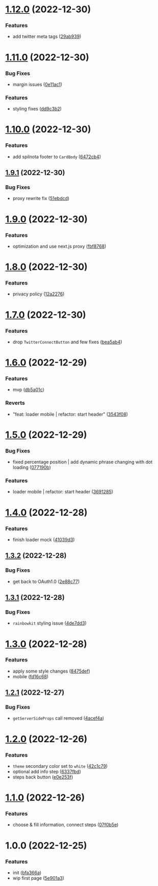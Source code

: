 # [1.12.0](https://github.com/spilnota-xyz/eve-frontend/compare/v1.11.0...v1.12.0) (2022-12-30)


### Features

* add twitter meta tags ([29ab939](https://github.com/spilnota-xyz/eve-frontend/commit/29ab9393bd944b961aae79ffd2f637d0ac7933ab))

# [1.11.0](https://github.com/spilnota-xyz/eve-frontend/compare/v1.10.0...v1.11.0) (2022-12-30)


### Bug Fixes

* margin issues ([0e11ac1](https://github.com/spilnota-xyz/eve-frontend/commit/0e11ac116f9aa420eede5b2ab9fd001d2dceba01))


### Features

* styling fixes ([dd9c3b2](https://github.com/spilnota-xyz/eve-frontend/commit/dd9c3b2bbe0653f000ae184db50ed87f18b0a7f7))

# [1.10.0](https://github.com/spilnota-xyz/eve-frontend/compare/v1.9.1...v1.10.0) (2022-12-30)


### Features

* add spilnota footer to `CardBody` ([6472cb4](https://github.com/spilnota-xyz/eve-frontend/commit/6472cb49a9abe8cbd87763e8c2f273c664b7a6f9))

## [1.9.1](https://github.com/spilnota-xyz/eve-frontend/compare/v1.9.0...v1.9.1) (2022-12-30)


### Bug Fixes

* proxy rewrite fix ([51ebdcd](https://github.com/spilnota-xyz/eve-frontend/commit/51ebdcd4be80ffdeaa13157dc23d2eb8cc9bcb94))

# [1.9.0](https://github.com/spilnota-xyz/eve-frontend/compare/v1.8.0...v1.9.0) (2022-12-30)


### Features

* optimization and use next.js proxy ([fbf8768](https://github.com/spilnota-xyz/eve-frontend/commit/fbf87684b87d88d2407861371b51cf761382ad78))

# [1.8.0](https://github.com/spilnota-xyz/eve-frontend/compare/v1.7.0...v1.8.0) (2022-12-30)


### Features

* privacy policy ([12a2276](https://github.com/spilnota-xyz/eve-frontend/commit/12a2276346267980fb271e3be1586b35c1f8a8a7))

# [1.7.0](https://github.com/spilnota-xyz/eve-frontend/compare/v1.6.0...v1.7.0) (2022-12-30)


### Features

* drop `TwitterConnectButton` and few fixes ([bea5ab4](https://github.com/spilnota-xyz/eve-frontend/commit/bea5ab46002f4cbecdb1fc3e65fbfbcaea24f5d2))

# [1.6.0](https://github.com/spilnota-xyz/eve-frontend/compare/v1.5.0...v1.6.0) (2022-12-29)


### Features

* mvp ([db5a01c](https://github.com/spilnota-xyz/eve-frontend/commit/db5a01c849c7d6ce03d20156b9a7f38fea94846b))


### Reverts

* "feat: loader mobile | refactor: start header" ([3543f08](https://github.com/spilnota-xyz/eve-frontend/commit/3543f08111f81289aa393b08f42ad3f04cc5d0b1))

# [1.5.0](https://github.com/spilnota-xyz/eve-frontend/compare/v1.4.0...v1.5.0) (2022-12-29)


### Bug Fixes

* fixed percentage position | add dynamic phrase changing with dot loading ([077190b](https://github.com/spilnota-xyz/eve-frontend/commit/077190bf0c3bb7113b7eb5b82c2c578c41bf1091))


### Features

* loader mobile | refactor: start header ([3691285](https://github.com/spilnota-xyz/eve-frontend/commit/3691285a8d4fe4346de4a2ec7ab51550bf1f585b))

# [1.4.0](https://github.com/spilnota-xyz/eve-frontend/compare/v1.3.2...v1.4.0) (2022-12-28)


### Features

* finish loader mock ([41039d3](https://github.com/spilnota-xyz/eve-frontend/commit/41039d33b597479090394df7d573a605af07de2a))

## [1.3.2](https://github.com/spilnota-xyz/eve-frontend/compare/v1.3.1...v1.3.2) (2022-12-28)


### Bug Fixes

* get back to OAuth1.0 ([2e88c77](https://github.com/spilnota-xyz/eve-frontend/commit/2e88c77e0445bdc90128654086ba887c56c0b75a))

## [1.3.1](https://github.com/spilnota-xyz/eve-frontend/compare/v1.3.0...v1.3.1) (2022-12-28)


### Bug Fixes

* `rainbowkit` styling issue ([4de7dd3](https://github.com/spilnota-xyz/eve-frontend/commit/4de7dd3e5b93e427c8529a6132f53dfb859f0024))

# [1.3.0](https://github.com/spilnota-xyz/eve-frontend/compare/v1.2.1...v1.3.0) (2022-12-28)


### Features

* apply some style changes ([8475def](https://github.com/spilnota-xyz/eve-frontend/commit/8475def9d9f8456d37cad31a8bc3b6e31abb9212))
* mobile ([fd16c68](https://github.com/spilnota-xyz/eve-frontend/commit/fd16c68e40a1f400190c05f99e1598ababc84f46))

## [1.2.1](https://github.com/spilnota-xyz/eve-frontend/compare/v1.2.0...v1.2.1) (2022-12-27)


### Bug Fixes

* `getServerSideProps` call removed ([4acef4a](https://github.com/spilnota-xyz/eve-frontend/commit/4acef4a56a37b5678c62f342a665c8de17b170ad))

# [1.2.0](https://github.com/spilnota-xyz/eve-frontend/compare/v1.1.0...v1.2.0) (2022-12-26)


### Features

* `theme` secondary color set to `white` ([42c1c79](https://github.com/spilnota-xyz/eve-frontend/commit/42c1c7995929368da3d540f0bc35b83e1cdaa0ce))
* optional add info step ([6337fbd](https://github.com/spilnota-xyz/eve-frontend/commit/6337fbdba240201f3877b57467bbae2d27f999c5))
* steps back button ([e0e253f](https://github.com/spilnota-xyz/eve-frontend/commit/e0e253f7852c0baaa821fb417cc0e74dcc7af700))

# [1.1.0](https://github.com/spilnota-xyz/eve-frontend/compare/v1.0.0...v1.1.0) (2022-12-26)


### Features

* choose & fill information, connect steps ([07f0b5e](https://github.com/spilnota-xyz/eve-frontend/commit/07f0b5e8278b127da354715811b435d6b20c0f28))

# 1.0.0 (2022-12-25)


### Features

* init ([bfa366a](https://github.com/spilnota-xyz/eve-frontend/commit/bfa366a0ca3bf1fdfd357be26a6f2a40fb51869b))
* wip first page ([5e901a3](https://github.com/spilnota-xyz/eve-frontend/commit/5e901a3d2c11082685287ca5204942fc0d518f3e))
